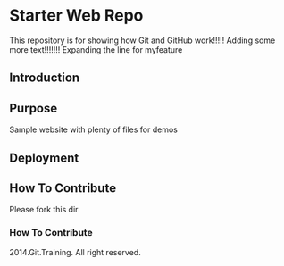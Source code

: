 # Starter Web Repo

This repository is for showing how Git and GitHub work!!!!!
Adding some more text!!!!!!! Expanding the line for myfeature

## Introduction

## Purpose

Sample website with plenty of files for demos

## Deployment
## How To Contribute 
Please fork this dir

### How To Contribute

2014.Git.Training. All right reserved.